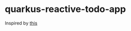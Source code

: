 # quarkus-reactive-todo-app

Inspired by [this](https://github.com/cescoffier/quarkus-todo-app/tree/main/quarkus-todo-reactive)